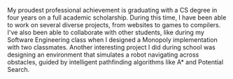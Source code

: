 
My proudest professional achievement is graduating with a CS degree in four years on a full academic scholarship. During this time, I have been able to work on several diverse projects, from websites to games to compilers. I've also been able to collaborate with other students, like during my Software Engineering class when I designed a Monopoly implementation with two classmates. Another interesting project I did during school was designing an environment that simulates a robot navigating across obstacles, guided by intelligent pathfinding algorithms like A* and Potential Search.
